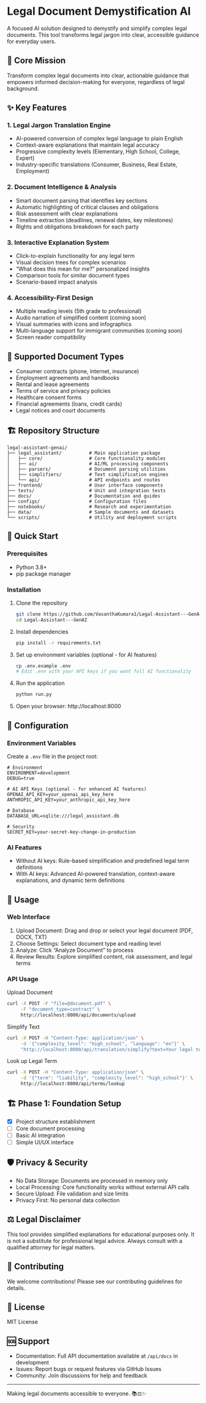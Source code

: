 # Legal Document Demystification AI

A focused AI solution designed to demystify and simplify complex legal documents. This tool transforms legal jargon into clear, accessible guidance for everyday users.

## 🎯 Core Mission
Transform complex legal documents into clear, actionable guidance that empowers informed decision-making for everyone, regardless of legal background.

## ✨ Key Features

### 1. Legal Jargon Translation Engine
- AI-powered conversion of complex legal language to plain English
- Context-aware explanations that maintain legal accuracy
- Progressive complexity levels (Elementary, High School, College, Expert)
- Industry-specific translations (Consumer, Business, Real Estate, Employment)

### 2. Document Intelligence & Analysis
- Smart document parsing that identifies key sections
- Automatic highlighting of critical clauses and obligations
- Risk assessment with clear explanations
- Timeline extraction (deadlines, renewal dates, key milestones)
- Rights and obligations breakdown for each party

### 3. Interactive Explanation System
- Click-to-explain functionality for any legal term
- Visual decision trees for complex scenarios
- “What does this mean for me?” personalized insights
- Comparison tools for similar document types
- Scenario-based impact analysis

### 4. Accessibility-First Design
- Multiple reading levels (5th grade to professional)
- Audio narration of simplified content (coming soon)
- Visual summaries with icons and infographics
- Multi-language support for immigrant communities (coming soon)
- Screen reader compatibility

## 📄 Supported Document Types
- Consumer contracts (phone, internet, insurance)
- Employment agreements and handbooks
- Rental and lease agreements
- Terms of service and privacy policies
- Healthcare consent forms
- Financial agreements (loans, credit cards)
- Legal notices and court documents

## 🏗️ Repository Structure
```
legal-assistant-genai/
├── legal_assistant/          # Main application package
│   ├── core/                 # Core functionality modules
│   ├── ai/                   # AI/ML processing components
│   ├── parsers/              # Document parsing utilities
│   ├── simplifiers/          # Text simplification engines
│   └── api/                  # API endpoints and routes
├── frontend/                 # User interface components
├── tests/                    # Unit and integration tests
├── docs/                     # Documentation and guides
├── configs/                  # Configuration files
├── notebooks/                # Research and experimentation
├── data/                     # Sample documents and datasets
└── scripts/                  # Utility and deployment scripts
```

## 🚀 Quick Start

### Prerequisites
- Python 3.8+
- pip package manager

### Installation
1. Clone the repository
   ```bash
   git clone https://github.com/VasanthaKumara1/Legal-Assistant---GenAI.git
   cd Legal-Assistant---GenAI
   ```
2. Install dependencies
   ```bash
   pip install -r requirements.txt
   ```
3. Set up environment variables (optional - for AI features)
   ```bash
   cp .env.example .env
   # Edit .env with your API keys if you want full AI functionality
   ```
4. Run the application
   ```bash
   python run.py
   ```
5. Open your browser: http://localhost:8000

## 🔧 Configuration

### Environment Variables
Create a `.env` file in the project root:

```env
# Environment
ENVIRONMENT=development
DEBUG=true

# AI API Keys (optional - for enhanced AI features)
OPENAI_API_KEY=your_openai_api_key_here
ANTHROPIC_API_KEY=your_anthropic_api_key_here

# Database
DATABASE_URL=sqlite:///legal_assistant.db

# Security
SECRET_KEY=your-secret-key-change-in-production
```

### AI Features
- Without AI keys: Rule-based simplification and predefined legal term definitions
- With AI keys: Advanced AI-powered translation, context-aware explanations, and dynamic term definitions

## 📖 Usage

### Web Interface
1. Upload Document: Drag and drop or select your legal document (PDF, DOCX, TXT)
2. Choose Settings: Select document type and reading level
3. Analyze: Click “Analyze Document” to process
4. Review Results: Explore simplified content, risk assessment, and legal terms

### API Usage

Upload Document
```bash
curl -X POST -F "file=@document.pdf" \
     -F "document_type=contract" \
     http://localhost:8000/api/documents/upload
```

Simplify Text
```bash
curl -X POST -H "Content-Type: application/json" \
     -d '{"complexity_level": "high_school", "language": "en"}' \
     "http://localhost:8000/api/translation/simplify?text=Your legal text here"
```

Look up Legal Term
```bash
curl -X POST -H "Content-Type: application/json" \
     -d '{"term": "liability", "complexity_level": "high_school"}' \
     http://localhost:8000/api/terms/lookup
```

## 🏗️ Phase 1: Foundation Setup
- [x] Project structure establishment
- [ ] Core document processing
- [ ] Basic AI integration
- [ ] Simple UI/UX interface

## 🛡️ Privacy & Security
- No Data Storage: Documents are processed in memory only
- Local Processing: Core functionality works without external API calls
- Secure Upload: File validation and size limits
- Privacy First: No personal data collection

## ⚖️ Legal Disclaimer
This tool provides simplified explanations for educational purposes only. It is not a substitute for professional legal advice. Always consult with a qualified attorney for legal matters.

## 🤝 Contributing
We welcome contributions! Please see our contributing guidelines for details.

## 📝 License
MIT License

## 🆘 Support
- Documentation: Full API documentation available at `/api/docs` in development
- Issues: Report bugs or request features via GitHub Issues
- Community: Join discussions for help and feedback

---
Making legal documents accessible to everyone. 📚⚖️✨